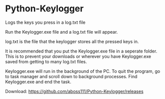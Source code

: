 # Python-Keylogger
Logs the keys you press in a log.txt file

Run the Keylogger.exe file and a log.txt file will appear.

log.txt is the file that the keylogger stores all the pressed keys in.

It is recommended that you put the Keylogger.exe file in a seperate folder. This is to prevent your downloads or wherever you have Keylogger.exe saved from getting to many log.txt files.

Keylogger.exe will run in the background of the PC. To quit the program, go to task manager and scroll down to background processes. Find Keylogger.exe and end the task.

Download: https://github.com/aboss111/Python-Keylogger/releases
